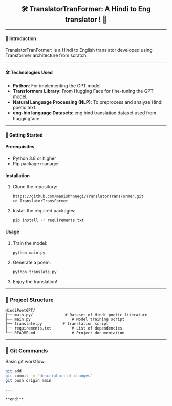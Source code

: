 
<div align="center">
    <h2>🛠️ TranslatorTranFormer: A Hindi to Eng translator ! 🤖</h2>
</div>

---

#### 📜 Introduction

TranslatorTranFormer: is a Hindi to English translator developed using Transformer architecture from scratch.

---

#### 🛠️ Technologies Used  
- **Python**: For implementing the GPT model.  
- **Transformers Library**: From Hugging Face for fine-tuning the GPT model.  
- **Natural Language Processing (NLP)**: To preprocess and analyze Hindi poetic text.  
- **eng-hin language Datasets**: eng hind translation dataset used from huggingface.  

---

#### 🚀 Getting Started  

#### Prerequisites  
- Python 3.8 or higher  
- Pip package manager  

#### Installation  
1. Clone the repository:  
   ```bash
   https://github.com/manishhnnegi/TranslatorTransFormer.git
   cd TranslatorTransFormer
   ```  
2. Install the required packages:  
   ```bash
   pip install -r requirements.txt
   ```  

#### Usage  
1. Train the model:  
   ```bash
   python main.py
   ```  
2. Generate a poem:  
   ```bash
   python translate.py 
   ```  
3. Enjoy the translation!  

---

### 📂 Project Structure  
```plaintext
HindiPoetGPT/  
├── main.py/              # Dataset of Hindi poetic literature   
├── main.py                  # Model training script  
├── translate.py         # translation script  
├── requirements.txt         # List of dependencies  
└── README.md                # Project documentation  
```

---

### 📝 Git Commands

Basic git workflow:
```bash
git add .
git commit -m "description of changes"
git push origin main

---

**end!**
```  

